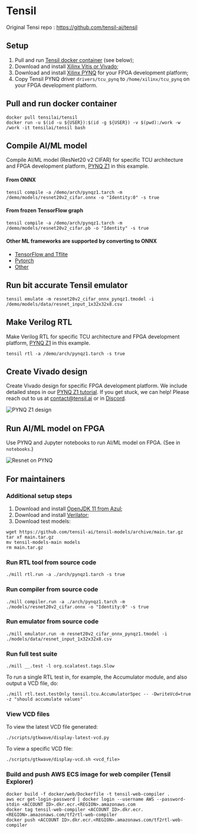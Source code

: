 Tensil
==========================

Original Tensi repo : https://github.com/tensil-ai/tensil

## Setup

1. Pull and run [Tensil docker container](https://hub.docker.com/r/tensilai/tensil) (see below);
2. Download and install [Xilinx Vitis or Vivado](https://www.xilinx.com/support/download.html);
3. Download and install [Xilinx PYNQ](http://www.pynq.io/board.html) for your FPGA development platform;
4. Copy Tensil PYNQ driver `drivers/tcu_pynq` to `/home/xilinx/tcu_pynq` on your FPGA development platform.

## Pull and run docker container

```
docker pull tensilai/tensil
docker run -u $(id -u ${USER}):$(id -g ${USER}) -v $(pwd):/work -w /work -it tensilai/tensil bash
```

## Compile AI/ML model

Compile AI/ML model (ResNet20 v2 CIFAR) for specific TCU architecture and FPGA development platform, [PYNQ Z1](https://digilent.com/shop/pynq-z1-python-productivity-for-zynq-7000-arm-fpga-soc/) in this example.

#### From ONNX

```
tensil compile -a /demo/arch/pynqz1.tarch -m /demo/models/resnet20v2_cifar.onnx -o "Identity:0" -s true
```

#### From frozen TensorFlow graph

```
tensil compile -a /demo/arch/pynqz1.tarch -m /demo/models/resnet20v2_cifar.pb -o "Identity" -s true
```

#### Other ML frameworks are supported by converting to ONNX

- [TensorFlow and Tflite](https://github.com/onnx/tensorflow-onnx/blob/master/README.md)
- [Pytorch](https://pytorch.org/docs/stable/onnx.html)
- [Other](https://onnx.ai/supported-tools.html)

## Run bit accurate Tensil emulator

```
tensil emulate -m resnet20v2_cifar_onnx_pynqz1.tmodel -i /demo/models/data/resnet_input_1x32x32x8.csv
```

## Make Verilog RTL

Make Verilog RTL for specific TCU architecture and FPGA development platform, [PYNQ Z1](https://digilent.com/shop/pynq-z1-python-productivity-for-zynq-7000-arm-fpga-soc/) in this example.

```
tensil rtl -a /demo/arch/pynqz1.tarch -s true
```

## Create Vivado design

Create Vivado design for specific FPGA development platform. We include detailed steps in our [PYNQ Z1 tutorial](https://www.tensil.ai/docs/tutorials/resnet20-pynqz1/). If you get stuck, we can help! Please reach out to us at [contact@tensil.ai](mailto:contact@tensil.ai) or in [Discord](https://discord.gg/TSw34H3PXr).

![PYNQ Z1 design](https://s3.us-west-1.amazonaws.com/downloads.tensil.ai/doc/pynqz1_design.png)

## Run AI/ML model on FPGA

Use PYNQ and Jupyter notebooks to run AI/ML model on FPGA. (See in `notebooks`.)

![Resnet on PYNQ](https://s3.us-west-1.amazonaws.com/downloads.tensil.ai/doc/resnet20_on_pynq.png)

## For maintainers

### Additional setup steps

1. Download and install [OpenJDK 11 from Azul](https://www.azul.com/downloads/?version=java-11-lts&package=jdk);
2. Download and install [Verilator](https://verilator.org/guide/latest/install.html);
3. Download test models:

```
wget https://github.com/tensil-ai/tensil-models/archive/main.tar.gz
tar xf main.tar.gz
mv tensil-models-main models
rm main.tar.gz
```

### Run RTL tool from source code

```
./mill rtl.run -a ./arch/pynqz1.tarch -s true
```

### Run compiler from source code

```
./mill compiler.run -a ./arch/pynqz1.tarch -m ./models/resnet20v2_cifar.onnx -o "Identity:0" -s true
```

### Run emulator from source code

```
./mill emulator.run -m resnet20v2_cifar_onnx_pynqz1.tmodel -i ./models/data/resnet_input_1x32x32x8.csv
```

### Run full test suite

```
./mill __.test -l org.scalatest.tags.Slow
```

To run a single RTL test in, for example, the Accumulator module, and also output a VCD file, do:

```
./mill rtl.test.testOnly tensil.tcu.AccumulatorSpec -- -DwriteVcd=true -z "should accumulate values"
```

### View VCD files

To view the latest VCD file generated:

```
./scripts/gtkwave/display-latest-vcd.py
```

To view a specific VCD file:

```
./scripts/gtkwave/display-vcd.sh <vcd_file>
```

### Build and push AWS ECS image for web compiler (Tensil Explorer)

```
docker build -f docker/web/Dockerfile -t tensil-web-compiler .
aws ecr get-login-password | docker login --username AWS --password-stdin <ACCOUNT ID>.dkr.ecr.<REGION>.amazonaws.com
docker tag tensil-web-compiler <ACCOUNT ID>.dkr.ecr.<REGION>.amazonaws.com/tf2rtl-web-compiler
docker push <ACCOUNT ID>.dkr.ecr.<REGION>.amazonaws.com/tf2rtl-web-compiler
```